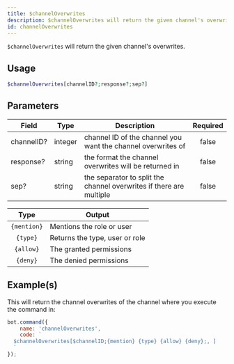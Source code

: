 ```yaml
---
title: $channelOverwrites
description: $channelOverwrites will return the given channel's overwrites.
id: channelOverwrites
---
```


`$channelOverwrites` will return the given channel's overwrites.

## Usage

```php
$channelOverwrites[channelID?;response?;sep?]
```

## Parameters

| Field      | Type    | Description                                                         | Required |
|------------|---------|---------------------------------------------------------------------|:--------:|
| channelID? | integer | channel ID of the channel you want the channel overwrites of        |  false   |
| response?  | string  | the format the channel overwrites will be returned in               |  false   |
| sep?       | string  | the separator to split the channel overwrites if there are multiple |  false   |

|    Type     | Output                         |
|:-----------:|--------------------------------|
| `{mention}` | Mentions the role or user      |
|  `{type}`   | Returns the type, user or role |
|  `{allow}`  | The granted permissions        |
|  `{deny}`   | The denied permissions         |

## Example(s)

This will return the channel overwrites of the channel where you execute the command in:

```javascript
bot.command({
    name: 'channelOverwrites',
    code: `
  $channelOverwrites[$channelID;{mention} {type} {allow} {deny};, ]
  `
});
```